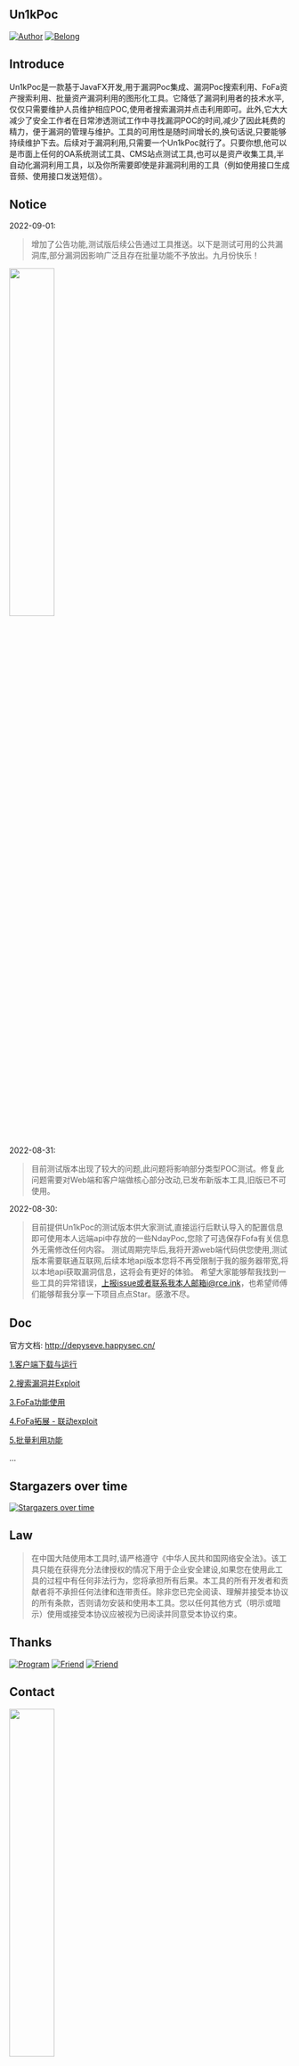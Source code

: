 ## Un1kPoc

[![Author](https://img.shields.io/badge/author-h4ckdepy-red.svg?style=flat-square)](https://github.com/h4ckdepy)
[![Belong](https://img.shields.io/badge/Belong-Un1kTeam-red.svg?style=flat-square)](https://github.com/Un1kTeam)

## Introduce

Un1kPoc是一款基于JavaFX开发,用于漏洞Poc集成、漏洞Poc搜索利用、FoFa资产搜索利用、批量资产漏洞利用的图形化工具。它降低了漏洞利用者的技术水平,仅仅只需要维护人员维护相应POC,使用者搜索漏洞并点击利用即可。此外,它大大减少了安全工作者在日常渗透测试工作中寻找漏洞POC的时间,减少了因此耗费的精力，便于漏洞的管理与维护。工具的可用性是随时间增长的,换句话说,只要能够持续维护下去。后续对于漏洞利用,只需要一个Un1kPoc就行了。只要你想,他可以是市面上任何的OA系统测试工具、CMS站点测试工具,也可以是资产收集工具,半自动化漏洞利用工具，以及你所需要即使是非漏洞利用的工具（例如使用接口生成音频、使用接口发送短信）。

## Notice

2022-09-01:

> 增加了公告功能,测试版后续公告通过工具推送。以下是测试可用的公共漏洞库,部分漏洞因影响广泛且存在批量功能不予放出。九月份快乐！

<img src=https://user-images.githubusercontent.com/42985524/187760642-f19691ba-bf83-4a36-a496-5b0a1aea4df4.png width="40%">

2022-08-31:

> 目前测试版本出现了较大的问题,此问题将影响部分类型POC测试。修复此问题需要对Web端和客户端做核心部分改动,已发布新版本工具,旧版已不可使用。

2022-08-30:

> 目前提供Un1kPoc的测试版本供大家测试,直接运行后默认导入的配置信息即可使用本人远端api中存放的一些NdayPoc,您除了可选保存Fofa有关信息外无需修改任何内容。
测试周期完毕后,我将开源web端代码供您使用,测试版本需要联通互联网,后续本地api版本您将不再受限制于我的服务器带宽,将以本地api获取漏洞信息，这将会有更好的体验。
希望大家能够帮我找到一些工具的异常错误，上报issue或者联系我本人邮箱i@rce.ink，也希望师傅们能够帮我分享一下项目点点Star。感激不尽。



## Doc

官方文档: http://depyseve.happysec.cn/

[1.客户端下载与运行](http://depyseve.happysec.cn/index/view/12.html)

[2.搜索漏洞并Exploit](http://depyseve.happysec.cn/index/view/13.html)

[3.FoFa功能使用](http://depyseve.happysec.cn/index/view/14.html)

[4.FoFa拓展 - 联动exploit](http://depyseve.happysec.cn/index/view/15.html)

[5.批量利用功能](http://depyseve.happysec.cn/index/view/20.html)

...

## Stargazers over time
[![Stargazers over time](https://starchart.cc/Un1kTeam/Un1kPoc.svg)](https://starchart.cc/Un1kTeam/Un1kPoc)

## Law

> 在中国大陆使用本工具时,请严格遵守《中华人民共和国网络安全法》。该工具只能在获得充分法律授权的情况下用于企业安全建设,如果您在使用此工具的过程中有任何非法行为，您将承担所有后果。本工具的所有开发者和贡献者将不承担任何法律和连带责任。除非您已完全阅读、理解并接受本协议的所有条款，否则请勿安装和使用本工具。您以任何其他方式（明示或暗示）使用或接受本协议应被视为已阅读并同意受本协议约束。

## Thanks

[![Program](https://img.shields.io/badge/Program-MDUT-red.svg?style=flat-square)](https://github.com/SafeGroceryStore/MDUT)
[![Friend](https://img.shields.io/badge/Friend-Ch1ngg-red.svg?style=flat-square)](https://github.com/Ch1ngg)
[![Friend](https://img.shields.io/badge/Friend-FirstKaiXin-red.svg?style=flat-square)](https://github.com/FirstKaiXin)

## Contact

<img src=https://user-images.githubusercontent.com/42985524/187459685-91458bad-d14d-4d39-85a3-14749634b27c.png width="40%">
